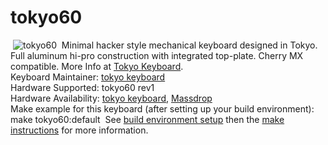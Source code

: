 # tokyo60
​
![tokyo60](http://tokyokeyboard.com/wp-content/uploads/2018/02/AI7B4543_copy_page_20180215141449-1200x800.jpg)
​
Minimal hacker style mechanical keyboard designed in Tokyo. Full aluminum hi-pro construction with integrated top-plate. Cherry MX compatible. More Info at [Tokyo Keyboard](http://tokyokeyboard.com).  
​
Keyboard Maintainer: [tokyo keyboard](http://tokyokeyboard.com)  
Hardware Supported: tokyo60 rev1  
Hardware Availability: [tokyo keyboard](http://tokyokeyboard.com), [Massdrop](https://www.massdrop.com/buy/massdrop-x-tokyo-keyboard-tokyo60-keyboard-kit?mode=guest_open)   
​
Make example for this keyboard (after setting up your build environment):
​
    make tokyo60:default
​
See [build environment setup](https://docs.qmk.fm/build_environment_setup.html) then the [make instructions](https://docs.qmk.fm/make_instructions.html) for more information.
